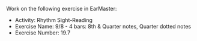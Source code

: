Work on the following exercise in EarMaster:
- Activity: Rhythm Sight-Reading
- Exercise Name: 9/8 - 4 bars: 8th & Quarter notes, Quarter dotted notes
- Exercise Number: 19.7
